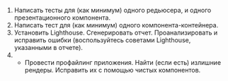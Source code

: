 1. Написать тесты для (как минимум) одного редьюсера, и одного презентационного компонента.
2. Написать тест для (как минимум) одного компонента-контейнера.
3. Установить Lighthouse. Сгенерировать отчет. Проанализировать и исправить ошибки
(воспользуйтесь советами Lighthouse, указанными в отчете).
4. * Провести профайлинг приложения. Найти (если есть) излишние рендеры. Исправить их с
  помощью чистых компонентов.
